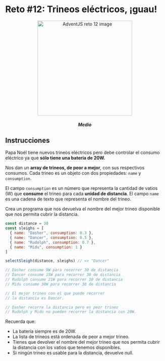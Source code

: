 # Reto #12: Trineos eléctricos, ¡guau!

<div align="center">
  <img src="https://adventjs.dev/challenges-2022/12.svg" alt="AdventJS reto 12 image" width="300px">
  <h5 style="font-weight:bold;" >Medio</h5>
</div>

## Instrucciones
Papa Noél tiene nuevos trineos eléctricos pero debe controlar el consumo eléctrico ya que **sólo tiene una batería de 20W.**

Nos dan un **array de trineos, de peor a mejor**, con sus respectivos consumos. Cada trineo es un objeto con dos propiedades: `name` y `consumption`.

El campo `consumption` es un número que representa la cantidad de vatios (W) que **consume** el trineo para cada **unidad de distancia**. El campo `name` es una cadena de texto que representa el nombre del trineo.

Crea un programa que nos devuelva el nombre del mejor trineo disponible que nos permita cubrir la distancia.

```js
const distance = 30
const sleighs = [
  { name: "Dasher", consumption: 0.3 },
  { name: "Dancer", consumption: 0.5 },
  { name: "Rudolph", consumption: 0.7 },
  { name: "Midu", consumption: 1 }
]

selectSleigh(distance, sleighs) // => "Dancer"

// Dasher consume 9W para recorrer 30 de distancia
// Dancer consume 15W para recorrer 30 de distancia
// Rudolph consume 21W para recorrer 30 de distancia
// Midu consume 30W para recorrer 30 de distancia

// El mejor trineo con el que puede recorrer
// la distancia es Dancer.

// Dasher recorre la distancia pero es peor trineo
// Rudolph y Midu no pueden recorrer la distancia con 20W.
```

Recuerda que:

- La batería siempre es de 20W.
- La lista de trineos está ordenada de peor a mejor trineo.
- Tienes que devolver el nombre del mejor trineo que nos permita cubrir la distancia con los vatios que tenemos disponibles.
- Si ningún trineo es usable para la distancia, devuelve null.
